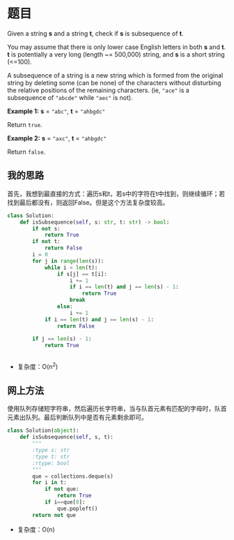# 题目

Given a string **s** and a string **t**, check if **s** is subsequence of **t**.

You may assume that there is only lower case English letters in both **s** and **t**. **t** is potentially a very long (length ~= 500,000) string, and **s** is a short string (<=100).

A subsequence of a string is a new string which is formed from the original string by deleting some (can be none) of the characters without disturbing the relative positions of the remaining characters. (ie, `"ace"` is a subsequence of `"abcde"` while `"aec"` is not).

**Example 1:**
**s** = `"abc"`, **t** = `"ahbgdc"`

Return `true`.

**Example 2:**
**s** = `"axc"`, **t** = `"ahbgdc"`

Return `false`.

## 我的思路

首先，我想到最直接的方式：遍历s和t，若s中的字符在t中找到，则继续循环；若找到最后都没有，则返回False。但是这个方法复杂度较高。

```python
class Solution:
    def isSubsequence(self, s: str, t: str) -> bool:
        if not s:
            return True
        if not t:
            return False
        i = 0
        for j in range(len(s)):
            while i < len(t):
                if s[j] == t[i]:
                    i += 1
                    if i == len(t) and j == len(s) - 1:
                        return True
                    break
                else:
                    i += 1
            if i == len(t) and j == len(s) - 1:
                return False
            
        if j == len(s) - 1:
            return True
                
```

+ 复杂度：O(n<sup>2</sup>)

## 网上方法

使用队列存储短字符串，然后遍历长字符串，当与队首元素有匹配的字母时，队首元素出队列。最后判断队列中是否有元素剩余即可。

```python
class Solution(object):
    def isSubsequence(self, s, t):
        """
        :type s: str
        :type t: str
        :rtype: bool
        """
        que = collections.deque(s)
        for i in t:
            if not que:
                return True
            if i==que[0]:
                que.popleft()
        return not que
```

+ 复杂度：O(n)
